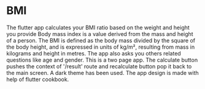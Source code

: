 # BMI
The flutter app calculates your BMI ratio based on the weight and height you provide
Body mass index is a value derived from the mass and height of a person. The BMI is defined as the body mass divided by the square of the body height, and is expressed in units of kg/m², resulting from mass in kilograms and height in metres.
The app also asks you others related questions like age and gender.
This is a two page app.
The calculate button pushes the context of '/result' route and recalculate button pop it back to the main screen.
A dark theme has been used.
The app design is made with help of flutter cookbook.
